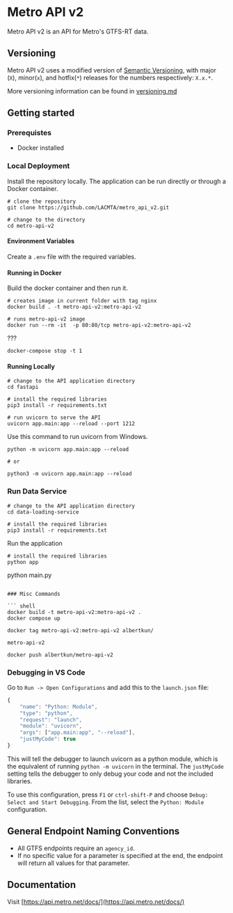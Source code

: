 # Metro API v2

Metro API v2 is an API for Metro's GTFS-RT data.

## Versioning

Metro API v2 uses a modified version of [Semantic Versioning](https://semver.org/), with major (`X`), minor(`x`), and hotfix(`*`) releases for the numbers respectively: `X.x.*`.

More versioning information can be found in [versioning.md](versioning.md)

## Getting started

### Prerequistes

- Docker installed

### Local Deployment

Install the repository locally. The application can be run directly or through a Docker container.

``` shell
# clone the repository
git clone https://github.com/LACMTA/metro_api_v2.git

# change to the directory
cd metro-api-v2
```

#### Environment Variables

Create a `.env` file with the required variables.

#### Running in Docker

Build the docker container and then run it.

``` shell
# creates image in current folder with tag nginx
docker build . -t metro-api-v2:metro-api-v2

# runs metro-api-v2 image
docker run --rm -it  -p 80:80/tcp metro-api-v2:metro-api-v2
```

???

``` shell
docker-compose stop -t 1
```

#### Running Locally

``` shell
# change to the API application directory
cd fastapi

# install the required libraries
pip3 install -r requirements.txt

# run uvicorn to serve the API
uvicorn app.main:app --reload --port 1212
```

Use this command to run uvicorn from Windows.

``` shell
python -m uvicorn app.main:app --reload 

# or

python3 -m uvicorn app.main:app --reload
```

### Run Data Service

``` shell
# change to the API application directory
cd data-loading-service
```


``` shell
# install the required libraries
pip3 install -r requirements.txt
```

Run the application

``` shell
# install the required libraries
python app

```
python main.py
```

### Misc Commands

``` shell
docker build -t metro-api-v2:metro-api-v2 .
docker compose up

docker tag metro-api-v2:metro-api-v2 albertkun/

metro-api-v2

docker push albertkun/metro-api-v2
```

### Debugging in VS Code

Go to `Run -> Open Configurations` and add this to the `launch.json` file:

``` js
{
    "name": "Python: Module",
    "type": "python",
    "request": "launch",
    "module": "uvicorn",
    "args": ["app.main:app", "--reload"],
    "justMyCode": true
}
```

This will tell the debugger to launch uvicorn as a python module, which is the equivalent of running `python -m uvicorn` in the terminal.  The `justMyCode` setting tells the debugger to only debug your code and not the included libraries.

To use this configuration, press `F1` or `ctrl-shift-P` and choose `Debug: Select and Start Debugging`.  From the list, select the `Python: Module` configuration.

## General Endpoint Naming Conventions

- All GTFS endpoints require an `agency_id`.
- If no specific value for a parameter is specified at the end, the endpoint will return all values for that parameter.

## Documentation
Visit [https://api.metro.net/docs/](https://api.metro.net/docs/)
